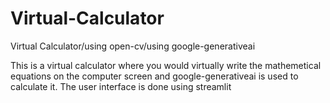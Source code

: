 # Virtual-Calculator
Virtual Calculator/using open-cv/using google-generativeai


This is a virtual calculator where you would virtually write the mathemetical equations on the computer screen and google-generativeai is used to calculate it. The user interface is done using streamlit
